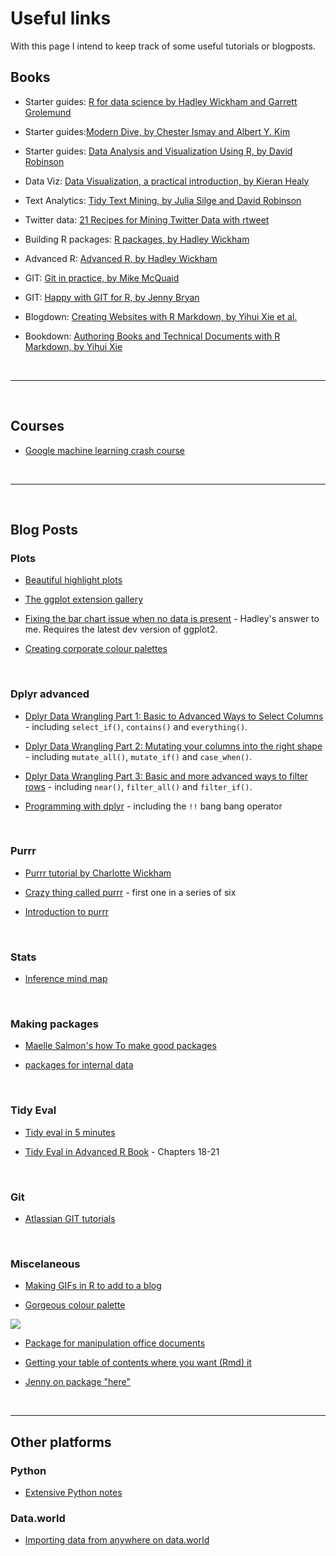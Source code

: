 # Useful links

With this page I intend to keep track of some useful tutorials or blogposts.

## Books

+ Starter guides: [R for data science by Hadley Wickham and Garrett Grolemund](http://r4ds.had.co.nz/)

+ Starter guides:[Modern Dive, by Chester Ismay and Albert Y. Kim](http://moderndive.com/)

+ Starter guides: [Data Analysis and Visualization Using R, by David Robinson](http://varianceexplained.org/RData/)

+ Data Viz: [Data Visualization, a practical introduction, by Kieran Healy](http://socviz.co/)

+ Text Analytics: [Tidy Text Mining, by Julia Silge and David Robinson](https://www.tidytextmining.com/)

+ Twitter data: [21 Recipes for Mining Twitter Data with rtweet](https://rud.is/books/21-recipes/)

+ Building R packages: [R packages, by Hadley Wickham](http://r-pkgs.had.co.nz/)

+ Advanced R: [Advanced R, by Hadley Wickham](http://adv-r.had.co.nz/)

+ GIT: [Git in practice, by Mike McQuaid](https://github.com/GitInPractice/GitInPractice#readme)

+ GIT: [Happy with GIT for R, by Jenny Bryan](http://happygitwithr.com/)

+ Blogdown: [Creating Websites with R Markdown, by Yihui Xie et al.](https://bookdown.org/yihui/blogdown/)

+ Bookdown: [Authoring Books and Technical Documents with R Markdown, by Yihui Xie](https://bookdown.org/yihui/bookdown/)


<br><hr><br>


## Courses

+ [Google machine learning crash course](https://developers.google.com/machine-learning/crash-course/)



<br><hr><br>

## Blog Posts

### Plots

+ [Beautiful highlight plots](https://yutani.rbind.io/post/2017-10-06-gghighlight/)

+ [The ggplot extension gallery](http://www.ggplot2-exts.org/gallery/)

+ [Fixing the bar chart issue when no data is present](https://twitter.com/hadleywickham/status/954339479111786496) - Hadley's answer to me. Requires the latest dev version of ggplot2.

+ [Creating corporate colour palettes](https://drsimonj.svbtle.com/creating-corporate-colour-palettes-for-ggplot2)



<br>

### Dplyr advanced

+ [Dplyr Data Wrangling Part 1: Basic to Advanced Ways to Select Columns](https://suzan.rbind.io/2018/01/dplyr-tutorial-1/) - including `select_if()`, `contains()` and `everything()`.

+ [Dplyr Data Wrangling Part 2: Mutating your columns into the right shape](https://suzan.rbind.io/2018/02/dplyr-tutorial-2/) - including `mutate_all()`, `mutate_if()` and `case_when()`.

+ [Dplyr Data Wrangling Part 3: Basic and more advanced ways to filter rows](https://suzan.rbind.io/2018/02/dplyr-tutorial-3/) - including `near()`, `filter_all()` and `filter_if()`.

+ [Programming with dplyr](http://dplyr.tidyverse.org/articles/programming.html) - including the `!!` bang bang operator




<br>

### Purrr

+ [Purrr tutorial by Charlotte Wickham](https://github.com/cwickham/purrr-tutorial)

+ [Crazy thing called purrr](http://colinfay.me/purrr-web-mining/) - first one in a series of six

+ [Introduction to purrr](https://emoriebeck.github.io/R-tutorials/purrr/)




<br>

### Stats

+ [Inference mind map](https://coggle.it/diagram/Vxlydu1akQFeqo6-/t/inference)


<br>

### Making packages

+ [Maelle Salmon's how To make good packages](http://www.masalmon.eu/2017/12/11/goodrpackages/)

+ [packages for internal data](http://rmhogervorst.nl/cleancode/blog/2016/03/07/create-package-for-dataset.html)



<br>



### Tidy Eval

+ [Tidy eval in 5 minutes](https://www.youtube.com/watch?v=nERXS3ssntw)

+ [Tidy Eval in Advanced R Book](https://adv-r.hadley.nz/meta.html) - Chapters 18-21


<br>

### Git

+ [Atlassian GIT tutorials](https://www.atlassian.com/git/tutorials/git-stash)



<br>


### Miscelaneous

+ [Making GIFs in R to add to a blog](https://blogdown-demo.rbind.io/2018/01/31/gif-animations/)

+ [Gorgeous colour palette](https://github.com/jkaupp/nord)

![](nord/man/figures/README-palettes-1.png)

+ [Package for manipulation office documents](https://davidgohel.github.io/officer/)

+ [Getting your table of contents where you want (Rmd) it](https://www.garrickadenbuie.com/blog/2018/02/28/add-a-generated-table-of-contents-anywhere-in-rmarkdown/)

+ [Jenny on package "here"](https://github.com/jennybc/here_here)



<br><hr>

## Other platforms

### Python

+ [Extensive Python notes](https://chrisalbon.com/)


### Data.world

+ [Importing data from anywhere on data.world](https://meta.data.world/many-ways-to-import-your-data-82c0e4d6de3d)
